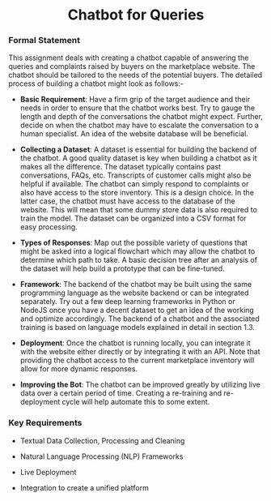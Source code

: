 <h1 style="text-align: center;">Chatbot for Queries</h1>

### Formal Statement

This assignment deals with creating a chatbot capable of answering the
queries and complaints raised by buyers on the marketplace website. The
chatbot should be tailored to the needs of the potential buyers. The
detailed process of building a chatbot might look as follows:-

-   **Basic Requirement**: Have a firm grip of the target audience and
    their needs in order to ensure that the chatbot works best. Try to
    gauge the length and depth of the conversations the chatbot might
    expect. Further, decide on when the chatbot may have to escalate the
    conversation to a human specialist. An idea of the website database
    will be beneficial.

-   **Collecting a Dataset**: A dataset is essential for building the
    backend of the chatbot. A good quality dataset is key when building
    a chatbot as it makes all the difference. The dataset typically
    contains past conversations, FAQs, etc. Transcripts of customer
    calls might also be helpful if available. The chatbot can simply
    respond to complaints or also have access to the store inventory.
    This is a design choice. In the latter case, the chatbot must have
    access to the database of the website. This will mean that some
    dummy store data is also required to train the model. The dataset
    can be organized into a CSV format for easy processing.

-   **Types of Responses**: Map out the possible variety of questions
    that might be asked into a logical flowchart which may allow the
    chatbot to determine which path to take. A basic decision tree after
    an analysis of the dataset will help build a prototype that can be
    fine-tuned.

-   **Framework**: The backend of the chatbot may be built using the
    same programming language as the website backend or can be
    integrated separately. Try out a few deep learning frameworks in
    Python or NodeJS once you have a decent dataset to get an idea of
    the working and optimize accordingly. The backend of a chatbot and
    the associated training is based on language models explained in
    detail in section 1.3.

-   **Deployment**: Once the chatbot is running locally, you can
    integrate it with the website either directly or by integrating it
    with an API. Note that providing the chatbot access to the current
    marketplace inventory will allow for more dynamic responses.

-   **Improving the Bot**: The chatbot can be improved greatly by
    utilizing live data over a certain period of time. Creating a
    re-training and re-deployment cycle will help automate this to some
    extent.

### Key Requirements

-   Textual Data Collection, Processing and Cleaning

-   Natural Language Processing (NLP) Frameworks

-   Live Deployment

-   Integration to create a unified platform
